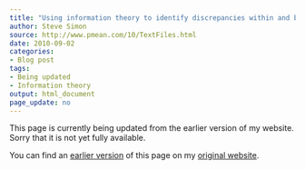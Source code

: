 ```yaml
---
title: "Using information theory to identify discrepancies within and between text files"
author: Steve Simon
source: http://www.pmean.com/10/TextFiles.html
date: 2010-09-02
categories:
- Blog post
tags:
- Being updated
- Information theory
output: html_document
page_update: no
---
```


This page is currently being updated from the earlier version of my website. Sorry that it is not yet fully available.

<!---More--->

You can find an [earlier version][sim1] of this page on my [original website][sim2].

[sim1]: http://www.pmean.com/10/TextFiles.html
[sim2]: http://www.pmean.com/original_site.html
